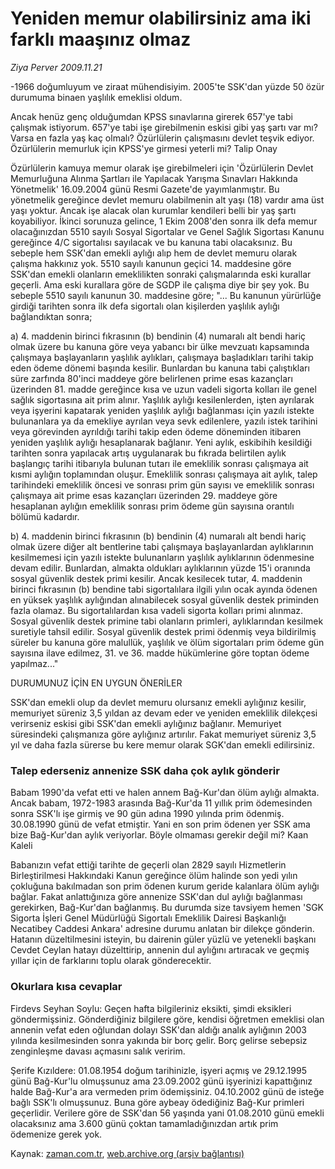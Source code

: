 # Yeniden memur olabilirsiniz ama iki farklı maaşınız olmaz

*Ziya Perver 2009.11.21*

<tr><td class="metin" colspan="2" style="padding-top: 20px; padding-left: 5px; ">-1966 doğumluyum ve ziraat mühendisiyim. 2005'te SSK'dan yüzde 50 özür durumuma binaen yaşlılık emeklisi oldum.</td></tr><tr><td class="metin" colspan="2" style="padding-top: 20px; padding-left: 5px; "><p>Ancak henüz genç olduğumdan KPSS sınavlarına girerek 657'ye tabi çalışmak istiyorum. 657'ye tabi işe girebilmenin eskisi gibi yaş şartı var mı? Varsa en fazla yaş kaç olmalı? Özürlülerin çalışmasını devlet teşvik ediyor. Özürlülerin memurluk için KPSS'ye girmesi yeterli mi? Talip Onay
<p> Özürlülerin kamuya memur olarak işe girebilmeleri için 'Özürlülerin Devlet Memurluğuna Alınma Şartları ile Yapılacak Yarışma Sınavları Hakkında Yönetmelik' 16.09.2004 günü Resmi Gazete'de yayımlanmıştır. Bu yönetmelik gereğince devlet memuru olabilmenin alt yaşı (18) vardır ama üst yaşı yoktur. Ancak işe alacak olan kurumlar kendileri belli bir yaş şartı koyabiliyor. İkinci sorunuza gelince, 1 Ekim 2008'den sonra ilk defa memur olacağınızdan 5510 sayılı Sosyal Sigortalar ve Genel Sağlık Sigortası Kanunu gereğince 4/C sigortalısı sayılacak ve bu kanuna tabi olacaksınız. Bu sebeple hem SSK'dan emekli aylığı alıp hem de devlet memuru olarak çalışma hakkınız yok. 5510 sayılı kanunun geçici 14. maddesine göre SSK'dan emekli olanların emeklilikten sonraki çalışmalarında eski kurallar geçerli. Ama eski kurallara göre de SGDP ile çalışma diye bir şey yok. Bu sebeple 5510 sayılı kanunun 30. maddesine göre; "... Bu kanunun yürürlüğe girdiği tarihten sonra ilk defa sigortalı olan kişilerden yaşlılık aylığı bağlandıktan sonra;
<p> a) 4. maddenin birinci fıkrasının (b) bendinin (4) numaralı alt bendi hariç olmak üzere bu kanuna göre veya yabancı bir ülke mevzuatı kapsamında çalışmaya başlayanların yaşlılık aylıkları, çalışmaya başladıkları tarihi takip eden ödeme dönemi başında kesilir. Bunlardan bu kanuna tabi çalıştıkları süre zarfında 80'inci maddeye göre belirlenen prime esas kazançları üzerinden 81. madde gereğince kısa ve uzun vadeli sigorta kolları ile genel sağlık sigortasına ait prim alınır. Yaşlılık aylığı kesilenlerden, işten ayrılarak veya işyerini kapatarak yeniden yaşlılık aylığı bağlanması için yazılı istekte bulunanlara ya da emekliye ayrılan veya sevk edilenlere, yazılı istek tarihini veya görevinden ayrıldığı tarihi takip eden ödeme döneminden itibaren yeniden yaşlılık aylığı hesaplanarak bağlanır. Yeni aylık, eskibihih kesildiği tarihten sonra yapılacak artış uygulanarak bu fıkrada belirtilen aylık başlangıç tarihi itibarıyla bulunan tutarı ile emeklilik sonrası çalışmaya ait kısmi aylığın toplamından oluşur. Emeklilik sonrası çalışmaya ait aylık, talep tarihindeki emeklilik öncesi ve sonrası prim gün sayısı ve emeklilik sonrası çalışmaya ait prime esas kazançları üzerinden 29. maddeye göre hesaplanan aylığın emeklilik sonrası prim ödeme gün sayısına orantılı bölümü kadardır.
<p> b) 4. maddenin birinci fıkrasının (b) bendinin (4) numaralı alt bendi hariç olmak üzere diğer alt bentlerine tabi çalışmaya başlayanlardan aylıklarının kesilmemesi için yazılı istekte bulunanların yaşlılık aylıklarının ödenmesine devam edilir. Bunlardan, almakta oldukları aylıklarının yüzde 15'i oranında sosyal güvenlik destek primi kesilir. Ancak kesilecek tutar, 4. maddenin birinci fıkrasının (b) bendine tabi sigortalılara ilgili yılın ocak ayında ödenen en yüksek yaşlılık aylığından alınabilecek sosyal güvenlik destek priminden fazla olamaz. Bu sigortalılardan kısa vadeli sigorta kolları primi alınmaz. Sosyal güvenlik destek primine tabi olanların primleri, aylıklarından kesilmek suretiyle tahsil edilir. Sosyal güvenlik destek primi ödenmiş veya bildirilmiş süreler bu kanuna göre malullük, yaşlılık ve ölüm sigortaları prim ödeme gün sayısına ilave edilmez, 31. ve 36. madde hükümlerine göre toptan ödeme yapılmaz..."
<p>DURUMUNUZ İÇİN EN UYGUN ÖNERİLER
<p>SSK'dan emekli olup da devlet memuru olursanız emekli aylığınız kesilir, memuriyet süreniz 3,5 yıldan az devam eder ve yeniden emeklilik dilekçesi verirseniz eskisi gibi SSK'dan emekli aylığınız bağlanır. Memuriyet süresindeki çalışmanıza göre aylığınız artırılır. Fakat memuriyet süreniz 3,5 yıl ve daha fazla sürerse bu kere memur olarak SGK'dan emekli edilirsiniz.
<p><h3>Talep ederseniz annenize SSK daha çok aylık gönderir</h3>
<p>Babam 1990'da vefat etti ve halen annem Bağ-Kur'dan ölüm aylığı almakta. Ancak babam, 1972-1983 arasında Bağ-Kur'da 11 yıllık prim ödemesinden sonra SSK'lı işe girmiş ve 90 gün adına 1990 yılında prim ödenmiş. 30.08.1990 günü de vefat etmiştir. Yani en son prim ödenen yer SSK ama bize Bağ-Kur'dan aylık veriyorlar. Böyle olmaması gerekir değil mi? Kaan Kaleli
<p> Babanızın vefat ettiği tarihte de geçerli olan 2829 sayılı Hizmetlerin Birleştirilmesi Hakkındaki Kanun gereğince ölüm halinde son yedi yılın çokluğuna bakılmadan son prim ödenen kurum geride kalanlara ölüm aylığı bağlar. Fakat anlattığınıza göre annenize SSK'dan dul aylığı bağlanması gerekirken, Bağ-Kur'dan bağlanmış. Bu durumda size tavsiyem hemen 'SGK Sigorta İşleri Genel Müdürlüğü Sigortalı Emeklilik Dairesi Başkanlığı Necatibey Caddesi Ankara' adresine durumu anlatan bir dilekçe gönderin. Hatanın düzeltilmesini isteyin, bu dairenin güler yüzlü ve yetenekli başkanı Cevdet Ceylan hatayı düzelttirip, annenin dul aylığını artıracak ve geçmiş yıllar için de farklarını toplu olarak gönderecektir.
<p><h3>Okurlara kısa cevaplar</h3>
<p>Firdevs Seyhan Soylu: Geçen hafta bilgileriniz eksikti, şimdi eksikleri göndermişsiniz. Gönderdiğiniz bilgilere göre, kendisi öğretmen emeklisi olan annenin vefat eden oğlundan dolayı SSK'dan aldığı analık aylığının 2003 yılında kesilmesinden sonra yakında bir borç gelir. Borç gelirse sebepsiz zenginleşme davası açmasını salık veririm.
<p>Şerife Kızıldere: 01.08.1954 doğum tarihinizle, işyeri açmış ve 29.12.1995 günü Bağ-Kur'lu olmuşsunuz ama 23.09.2002 günü işyerinizi kapattığınız halde Bağ-Kur'a ara vermeden prim ödemişsiniz. 04.10.2002 günü de isteğe bağlı SSK'lı olmuşsunuz. Buna göre aybeay ödediğiniz Bağ-Kur primleri geçerlidir. Verilere göre de SSK'dan 56 yaşında yani 01.08.2010 günü emekli olacaksınız ama 3.600 günü çoktan tamamladığınızdan artık prim ödemenize gerek yok.<br/></p></p></p></p></p></p></p></p></p></p></p></p></td></tr>

Kaynak: [zaman.com.tr](http://zaman.com.tr/yazar.do?yazino=918471), [web.archive.org (arşiv bağlantısı)](http://web.archive.org/web/20091123144825/http://www.zaman.com.tr:80/yazar.do?yazino=918471)

